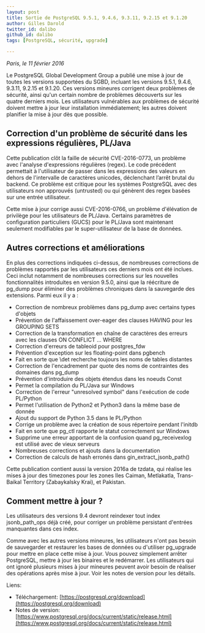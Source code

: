 ```yaml
---
layout: post
title: Sortie de PostgreSQL 9.5.1, 9.4.6, 9.3.11, 9.2.15 et 9.1.20
author: Gilles Darold
twitter_id: dalibo
github_id: dalibo
tags: [PostgreSQL, sécurité, upgrade]

---
```

*Paris, le 11 février 2016*

Le PostgreSQL Global Development Group a publié une mise à jour de toutes les versions supportées du SGBD, incluant les versions 9.5.1, 9.4.6, 9.3.11, 9.2.15 et 9.1.20. Ces versions mineures corrigent deux problèmes de sécurité, ainsi qu'un certain nombre de problèmes découverts sur les quatre derniers mois. Les utilisateurs vulnérables aux problèmes de sécurité doivent mettre à jour leur installation immédiatement; les autres doivent planifier la mise à jour dès que possible.

<!--MORE-->

## Correction d'un problème de sécurité dans les expressions régulières, PL/Java

Cette publication clôt la faille de sécurité CVE-2016-0773, un problème avec l'analyse d'expressions régulières (regex). Le code précédent permettait à l'utilisateur de passer dans les expressions des valeurs en dehors de l'intervalle de caractères unicodes, déclenchant l’arrêt brutal du backend. Ce problème est critique pour les systèmes PostgreSQL avec des utilisateurs non approuvés (untrusted) ou qui génèrent des regex basées sur une entrée utilisateur.

Cette mise à jour corrige aussi CVE-2016-0766, un problème d'élévation de privilège pour les utilisateurs de PL/Java. Certains paramètres de configuration particuliers (GUCS) pour le PL/Java sont maintenant seulement modifiables par le super-utilisateur de la base de données.

## Autres corrections et améliorations

En plus des corrections indiquées ci-dessus, de nombreuses corrections de problèmes rapportés par les utilisateurs ces derniers mois ont été inclues. Ceci inclut notamment de nombreuses corrections sur les nouvelles fonctionnalités introduites en version 9.5.0, ainsi que la réécriture de pg_dump pour éliminer des problèmes chroniques dans la sauvegarde des extensions. Parmi eux il y a :


* Correction de nombreux problèmes dans pg_dump avec certains types d'objets
* Prévention de l'affaissement over-eager des clauses HAVING pour les GROUPING SETS
* Correction de la transformation en chaîne de caractères des erreurs avec les clauses ON CONFLICT ... WHERE
* Correction d'erreurs de tableoid pour postgres_fdw
* Prévention d'exception sur les floating-point dans pgbench
* Fait en sorte que \det recherche toujours les noms de tables distantes
* Correction de l'encadrement par quote des noms de contraintes des domaines dans pg_dump
* Prévention d'introduire des objets étendus dans les noeuds Const
* Permet la compilation du PL/Java sur Windows
* Correction de l'erreur "unresolved symbol" dans l'exécution de code PL/Python
* Permet l'utilisation de Python2 et Python3 dans la même base de donnée
* Ajout du support de Python 3.5 dans le PL/Python
* Corrige un problème avec la création de sous répertoire pendant l'initdb
* Fait en sorte que pg_ctl rapporte le statut correctement sur Windows
* Supprime une erreur apportant de la confusion quand pg_receivexlog est utilisé avec de vieux serveurs
* Nombreuses corrections et ajouts dans la documentation
* Correction de calculs de hash erronés dans gin_extract_jsonb_path()

Cette publication contient aussi la version 2016a de tzdata, qui réalise les mises à jour des timezones pour les zones Iles Caiman, Metlakatla, Trans-Baikal Territory (Zabaykalsky Krai), et Pakistan.

## Comment mettre à jour ?

Les utilisateurs des versions 9.4 devront reindexer tout index jsonb_path_ops déjà créé, pour corriger un problème persistant d'entrées manquantes dans ces index.

Comme avec les autres versions mineures, les utilisateurs n'ont pas besoin de sauvegarder et restaurer les bases de données ou d'utiliser pg_upgrade pour mettre en place cette mise à jour. Vous pouvez simplement arrêter PostgreSQL, mettre à jour les binaires et le redémarrer. Les utilisateurs qui ont ignoré plusieurs mises à jour mineures peuvent avoir besoin de réaliser des opérations après mise à jour. Voir les notes de version pour les détails.

Liens:

  * Téléchargement: [https://postgresql.org/download](https://postgresql.org/download)
  * Notes de version: [https://www.postgresql.org/docs/current/static/release.html](https://www.postgresql.org/docs/current/static/release.html)



